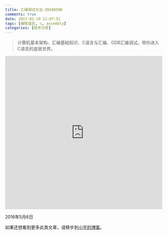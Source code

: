 ```yaml
---
title: 汇编调试方法-20160506
comments: true
date: 2017-01-19 11:07:51
tags: [编程语言, c, assembly]
categories: [技术分享]
---
```


> 计算机基本架构、汇编基础知识、C语言与汇编、GDB汇编调试。带你进入C语言的底层世界。


<center><iframe height=498 width=510 src='http://player.youku.com/embed/XMjQxMTgzNzM2NA==' frameborder=0 'allowfullscreen'></iframe></center>

2016年5月6日

如果还想看到更多此类文章，请移步到[小宇的博客](http://shenyu.wiki)。
